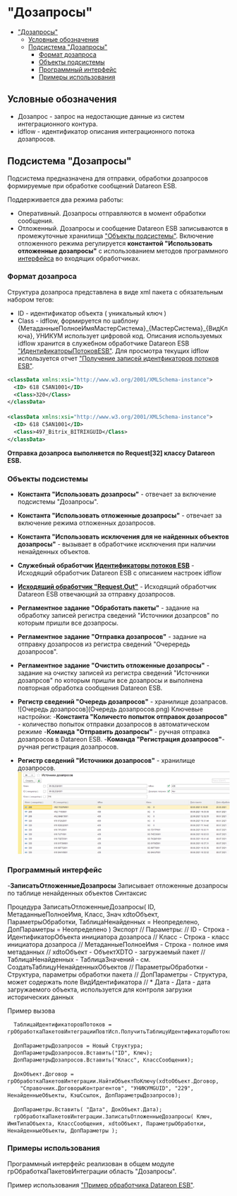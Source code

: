 # "Дозапросы"

- ["Дозапросы"](#дозапросы)
  - [Условные обозначения](#условные-обозначения)
  - [Подсистема "Дозапросы"](#подсистема-дозапросы)
    - [Формат дозапроса](#формат-дозапроса)
    - [Объекты подсистемы](#объекты-подсистемы)
    - [Программный интерфейс](#программный-интерфейс)
    - [Примеры использования](#примеры-использования)

## Условные обозначения

- Дозапрос - запрос на недостающие данные из систем интеграционного контура.
- idflow - идентификатор описания интеграционного потока дозапросов.

## Подсистема "Дозапросы"

Подсистема предназначена для отправки, обработки дозапросов формируемые при обработке сообщений Datareon ESB.

Поддерживается два режима работы:

- Оперативный. Дозапросы отправляются в момент обработки сообщения.
- Отложенный. Дозапросы и сообщение Datareon ESB записываются в промежуточные хранилища ["Объекты подсистемы"](#объекты-подсистемы).
Включение отложенного режима регулируется **константой "Использовать отложенные дозапросы"** с использованием методов программного [интерфейса](#программный-интерфейс) во входящих обработчиках.

### Формат дозапроса

Структура дозапроса представлена в виде xml пакета с обязательным набором тегов:

- ID - идентификатор объекта ( уникальный ключ )
- Class - idflow, формируется по шаблону {МетаданныеПолноеИмяМастерСистема}\_{МастерСистема}\_{ВидКлюча},
УНИКУМ использует цифровой код. Описания используемых idflow хранится в служебном обработчике Datareon ESB ["ИдентификаторыПотоковESB"](#объекты-подсистемы).
Для просмотра текущих idflow используется отчет  ["Получение записей идентфикаторов потоков ESB"](ПолучитьЗаписиИдентфикаторыПотоковESB.epf).

```xml
<classData xmlns:xsi="http://www.w3.org/2001/XMLSchema-instance">
  <ID> 618 C5AN1001</ID>
  <Class>320</Class>
</classData>

<classData xmlns:xsi="http://www.w3.org/2001/XMLSchema-instance">
  <ID> 618 C5AN1001</ID>
  <Class>497_Bitrix_BITRIXGUID</Class>
</classData>
```

**Отправка дозапроса выполняется по Request[32] классу Datareon ESB.**

### Объекты подсистемы

- **Константа "Использовать дозапросы"** - отвечает за включение подсистемы "Дозапросы".
- **Константа "Использовать отложенные дозапросы"** - отвечает за включение режима отложенных дозапросов.
- **Константа "Использовать исключения для не найденных объектов дозапросы"** - вызывает в обработчике исключения при наличии ненайденных объектов.
- **Служебный обработчик [Идентификаторы потоков ESB](ИдентификаторыПотоковESB.bsl)** - Исходящий обработчик Datareon ESB c описанием настроек idflow
- **[Исходящий обработчик "Request.Out"](Request.Out.bsl)** - Исходящий обработчик Datareon ESB отвечающий за отправку дозапросов.
- **Регламентное задание "Обработать пакеты"** - задание на обработку записей регистра сведений "Источники дозапрсов" по которым пришли все дозапросы.
- **Регламентное задание "Отправка дозапросов"** - задание на отправку дозапросов из регистра сведений "Очерередь дозапросов".
- **Регламентное задание "Очистить отложенные дозапросы"** - задание на очистку записей из регистра сведений "Источники дозапрсов" по которым пришли все дозапросы и выполнена повторная обработка сообщения Datareon ESB.
- **Регистр сведений "Очередь дозапросов"** -  хранилище дозапрасов.
  ![Очередь дозапросов](Очередь дозапросов.png)
  Ключевые настройки:
  -**Константа "Количесто попыток отправок дозапросов"** - количество попыток отправки дозапросов в автоматическом режиме
  -**Команда "Отправить дозапросы"** - ручная отправка дозапросов в Datareon ESB.
  -**Команда "Регистрация дозапросов"**- ручная регистрация дозапросов.

- **Регистр сведений "Источники дозапросов"** - хранилище дозапросов.
  ![Источники дозапросов](ИсточникиДозапросов.png)

### Программный интерфейс

-**ЗаписатьОтложенныеДозапросы**
 Записывает отложенные дозапросы по таблице ненайденных объектов
Синтаксис

 Процедура ЗаписатьОтложенныеДозапросы( ID, МетаданныеПолноеИмя, Класс, Знач xdtoОбъект,
ПараметрыОбработки, ТаблицаНенайденных = Неопределено, ДопПараметры = Неопределено ) Экспорт
// Параметры:
// ID                            - Строка    - ИдентификаторОбъекта инициатора дозапроса
// Класс                           - Строка    - класс инициатора дозапроса
// МетаданныеПолноеИмя - Строка - полное имя метаданных
// xdtoОбъект                      - ОбъектXDTO - загружаемый пакет
// ТаблицаНенайденных    - ТаблицаЗначений - см. СоздатьТаблицуНенайденныхОбъектов
// ПараметрыОбработки    - Структура, параметры обработки пакета
// ДопПараметры     - Структура, может содержать поле ВидИдентификатора
//  * Дата - Дата - дата загружаемого объекта, используется для контроля загрузки исторических данных

Пример вызова

```bsl
  ТаблицаИдентификаторовПотоков = грОбработкаПакетовИнтеграцииПовтИсп.ПолучитьТаблицуИдентификаторыПотоковESB();

  ДопПараметрыДозапросов = Новый Структура;
  ДопПараметрыДозапросов.Вставить("ID", Ключ);
  ДопПараметрыДозапросов.Вставить("Класс", КлассСообщения);

  ДокОбъект.Договор = грОбработкаПакетовИнтеграции.НайтиОбъектПоКлючу(xdtoОбъект.Договор,
    "Справочник.ДоговорыКонтрагентов", "УНИКУМGUID", "229", НенайденныеОбъекты, КэшСсылок, ДопПараметрыДозапросов);

  ДопПараметры.Вставить( "Дата", ДокОбъект.Дата); 
  грОбработкаПакетовИнтеграции.ЗаписатьОтложенныеДозапросы( Ключ, ИмяТипаОбъекта, КлассСообщения, xdtoОбъект, ПараметрыОбработки, НенайденныеОбъекты, ДопПараметры );
```

### Примеры использования

Программный интерфейс реализован в общем модуле грОбработкаПакетовИнтеграции область "Дозапросы".

Пример использования ["Пример обработчика Datareon ESB"](ПримерВходящегоОбработчика.bsl).
